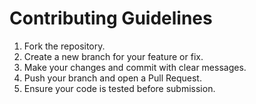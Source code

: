 # Contributing Guidelines

1. Fork the repository.  
2. Create a new branch for your feature or fix.  
3. Make your changes and commit with clear messages.  
4. Push your branch and open a Pull Request.  
5. Ensure your code is tested before submission.  
